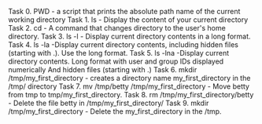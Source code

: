 Task 0. PWD - a script that prints the absolute path name of the current working directory
Task 1. ls - Display the content of your current directory
Task 2. cd - A command that changes directory to the user's home directory.
Task 3. ls -l - Display current directory contents in a long format.
Task 4. ls -la -Display current directory contents, including hidden files (starting with .). Use the long format.
Task 5. ls -lna -Display current directory contents.
Long format
with user and group IDs displayed numerically
And hidden files (starting with .)
Task 6. mkdir /tmp/my_first_directory - creates a directory name my_first_directory in the /tmp/ directory
Task 7. mv /tmp/betty /tmp/my_first_directory  - Move betty from tmp to tmp/my_first_directory.
Task 8. rm /tmp/my_first_directory/betty - Delete the file betty in /tmp/my_first_directory/
Task 9. mkdir /tmp/my_first_directory - Delete the my_first_directory in the /tmp.
